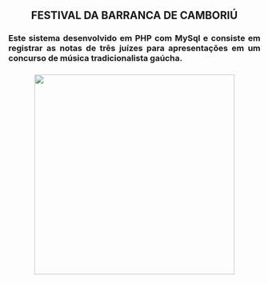 
<html>
<body><h2 align=center> FESTIVAL DA BARRANCA DE CAMBORIÚ </h2>
  <h3 align=justify> Este sistema desenvolvido em PHP com MySql e consiste em registrar as notas de três juízes para apresentações em um concurso de música tradicionalista gaúcha. </h3>
  <h3 align=center><img  height="400" src="./imagens/troféu.jpeg"></h3>

  </html>

